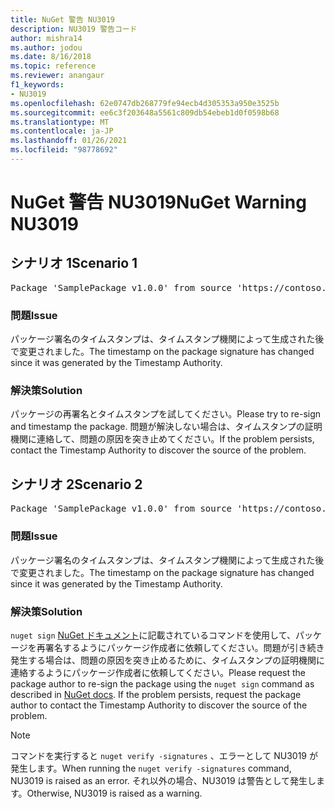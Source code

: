 ```yaml
---
title: NuGet 警告 NU3019
description: NU3019 警告コード
author: mishra14
ms.author: jodou
ms.date: 8/16/2018
ms.topic: reference
ms.reviewer: anangaur
f1_keywords:
- NU3019
ms.openlocfilehash: 62e0747db268779fe94ecb4d305353a950e3525b
ms.sourcegitcommit: ee6c3f203648a5561c809db54ebeb1d0f0598b68
ms.translationtype: MT
ms.contentlocale: ja-JP
ms.lasthandoff: 01/26/2021
ms.locfileid: "98778692"
---
```

# <a name="nuget-warning-nu3019"></a><span data-ttu-id="0bc57-103">NuGet 警告 NU3019</span><span class="sxs-lookup"><span data-stu-id="0bc57-103">NuGet Warning NU3019</span></span>

## <a name="scenario-1"></a><span data-ttu-id="0bc57-104">シナリオ 1</span><span class="sxs-lookup"><span data-stu-id="0bc57-104">Scenario 1</span></span>

<pre>Package 'SamplePackage v1.0.0' from source 'https://contoso.com/index.json': The timestamp integrity check failed.</pre>

### <a name="issue"></a><span data-ttu-id="0bc57-105">問題</span><span class="sxs-lookup"><span data-stu-id="0bc57-105">Issue</span></span>

<span data-ttu-id="0bc57-106">パッケージ署名のタイムスタンプは、タイムスタンプ機関によって生成された後で変更されました。</span><span class="sxs-lookup"><span data-stu-id="0bc57-106">The timestamp on the package signature has changed since it was generated by the Timestamp Authority.</span></span>


### <a name="solution"></a><span data-ttu-id="0bc57-107">解決策</span><span class="sxs-lookup"><span data-stu-id="0bc57-107">Solution</span></span>

<span data-ttu-id="0bc57-108">パッケージの再署名とタイムスタンプを試してください。</span><span class="sxs-lookup"><span data-stu-id="0bc57-108">Please try to re-sign and timestamp the package.</span></span> <span data-ttu-id="0bc57-109">問題が解決しない場合は、タイムスタンプの証明機関に連絡して、問題の原因を突き止めてください。</span><span class="sxs-lookup"><span data-stu-id="0bc57-109">If the problem persists, contact the Timestamp Authority to discover the source of the problem.</span></span>



## <a name="scenario-2"></a><span data-ttu-id="0bc57-110">シナリオ 2</span><span class="sxs-lookup"><span data-stu-id="0bc57-110">Scenario 2</span></span>

<pre>Package 'SamplePackage v1.0.0' from source 'https://contoso.com/index.json': The primary signature's timestamp integrity check failed.</pre>

### <a name="issue"></a><span data-ttu-id="0bc57-111">問題</span><span class="sxs-lookup"><span data-stu-id="0bc57-111">Issue</span></span>

<span data-ttu-id="0bc57-112">パッケージ署名のタイムスタンプは、タイムスタンプ機関によって生成された後で変更されました。</span><span class="sxs-lookup"><span data-stu-id="0bc57-112">The timestamp on the package signature has changed since it was generated by the Timestamp Authority.</span></span>


### <a name="solution"></a><span data-ttu-id="0bc57-113">解決策</span><span class="sxs-lookup"><span data-stu-id="0bc57-113">Solution</span></span>

<span data-ttu-id="0bc57-114">`nuget sign` [NuGet ドキュメント](../../create-packages/sign-a-package.md)に記載されているコマンドを使用して、パッケージを再署名するようにパッケージ作成者に依頼してください。問題が引き続き発生する場合は、問題の原因を突き止めるために、タイムスタンプの証明機関に連絡するようにパッケージ作成者に依頼してください。</span><span class="sxs-lookup"><span data-stu-id="0bc57-114">Please request the package author to re-sign the package using the `nuget sign` command as described in [NuGet docs](../../create-packages/sign-a-package.md). If the problem persists, request the package author to contact the Timestamp Authority to discover the source of the problem.</span></span>


> [!Note]
> <span data-ttu-id="0bc57-115">コマンドを実行すると `nuget verify -signatures` 、エラーとして NU3019 が発生します。</span><span class="sxs-lookup"><span data-stu-id="0bc57-115">When running the `nuget verify -signatures` command, NU3019 is raised as an error.</span></span> <span data-ttu-id="0bc57-116">それ以外の場合、NU3019 は警告として発生します。</span><span class="sxs-lookup"><span data-stu-id="0bc57-116">Otherwise, NU3019 is raised as a warning.</span></span>
